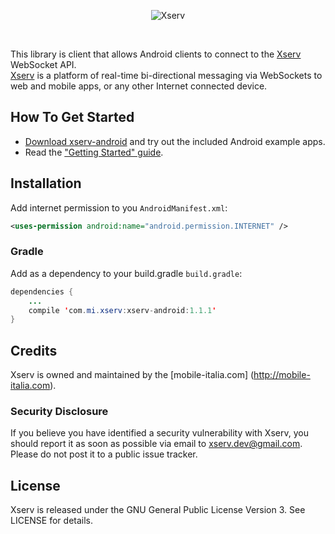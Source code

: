 <p align="center" >
  <img src="http://mobile-italia.com/xserv/assets/images/logo-big.png?t=3" alt="Xserv" title="Xserv">
</p>

<br>

This library is client that allows Android clients to connect to the [Xserv](http://mobile-italia.com/xserv/) WebSocket API.<br>
[Xserv](http://mobile-italia.com/xserv/) is a platform of real-time bi-directional messaging via WebSockets to web and mobile apps, or any other Internet connected device.

## How To Get Started

- [Download xserv-android](https://github.com/xserv/xserv-android/archive/master.zip) and try out the included Android example apps.
- Read the ["Getting Started" guide](http://mobile-italia.com/xserv/docs#).

## Installation

Add internet permission to you `AndroidManifest.xml`:

```xml
<uses-permission android:name="android.permission.INTERNET" />
```

### Gradle

Add as a dependency to your build.gradle `build.gradle`:

```java
dependencies {
    ...
    compile 'com.mi.xserv:xserv-android:1.1.1'
}
```

## Credits

Xserv is owned and maintained by the [mobile-italia.com] (http://mobile-italia.com).


### Security Disclosure

If you believe you have identified a security vulnerability with Xserv, you should report it as soon as possible via email to xserv.dev@gmail.com. Please do not post it to a public issue tracker.

## License

Xserv is released under the GNU General Public License Version 3. See LICENSE for details.
